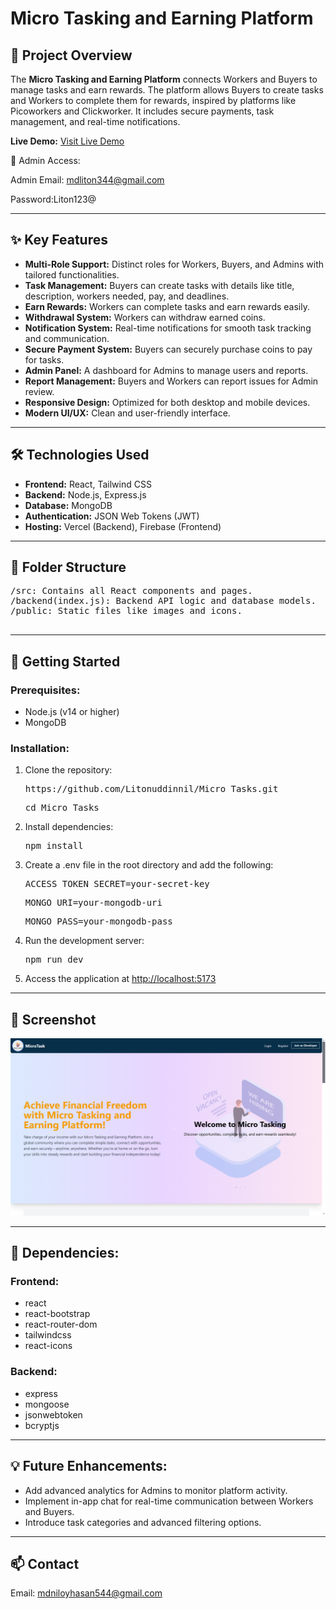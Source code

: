 

  <h1>Micro Tasking and Earning Platform</h1>

  <h2>🚀 Project Overview</h2>
  <p>The <strong>Micro Tasking and Earning Platform</strong> connects Workers and Buyers to manage tasks and earn rewards. The platform allows Buyers to create tasks and Workers to complete them for rewards, inspired by platforms like Picoworkers and Clickworker. It includes secure payments, task management, and real-time notifications.</p>

  <p><strong>Live Demo:</strong> <a href="https://simple-firebase-fe141.web.app/" target="_blank">Visit Live Demo</a></p>
  🔑 Admin Access:

   Admin Email: mdliton344@gmail.com

   Password:Liton123@
  <hr>

  <h2>✨ Key Features</h2>
  <ul>
    <li><strong>Multi-Role Support:</strong> Distinct roles for Workers, Buyers, and Admins with tailored functionalities.</li>
    <li><strong>Task Management:</strong> Buyers can create tasks with details like title, description, workers needed, pay, and deadlines.</li>
    <li><strong>Earn Rewards:</strong> Workers can complete tasks and earn rewards easily.</li>
    <li><strong>Withdrawal System:</strong> Workers can withdraw earned coins.</li>
    <li><strong>Notification System:</strong> Real-time notifications for smooth task tracking and communication.</li>
    <li><strong>Secure Payment System:</strong> Buyers can securely purchase coins to pay for tasks.</li>
    <li><strong>Admin Panel:</strong> A dashboard for Admins to manage users and reports.</li>
    <li><strong>Report Management:</strong> Buyers and Workers can report issues for Admin review.</li>
    <li><strong>Responsive Design:</strong> Optimized for both desktop and mobile devices.</li>
    <li><strong>Modern UI/UX:</strong> Clean and user-friendly interface.</li>
  </ul>

  <hr>

  <h2>🛠️ Technologies Used</h2>
  <ul>
    <li><strong>Frontend:</strong> React, Tailwind CSS</li>
    <li><strong>Backend:</strong> Node.js, Express.js</li>
    <li><strong>Database:</strong> MongoDB</li>
    <li><strong>Authentication:</strong> JSON Web Tokens (JWT)</li>
    <li><strong>Hosting:</strong> Vercel (Backend), Firebase (Frontend)</li>
  </ul>

  <hr>

  <h2>📂 Folder Structure</h2>
  <pre>
/src: Contains all React components and pages.
/backend(index.js): Backend API logic and database models.
/public: Static files like images and icons.
  </pre>

  <hr>

  <h2>🚀 Getting Started</h2>
  
  <h3>Prerequisites:</h3>
  <ul>
    <li>Node.js (v14 or higher)</li>
    <li>MongoDB</li>
  </ul>
  
  <h3>Installation:</h3>
  <ol>
    <li>Clone the repository:
      <pre>https://github.com/Litonuddinnil/Micro_Tasks.git</pre>
      <pre>cd Micro_Tasks</pre>
    </li>
    <li>Install dependencies:
      <pre>npm install</pre>
    </li>
    <li>Create a .env file in the root directory and add the following:
      <pre>ACCESS_TOKEN_SECRET=your-secret-key</pre>
      <pre>MONGO_URI=your-mongodb-uri</pre>
      <pre>MONGO_PASS=your-mongodb-pass</pre>
    </li>
    <li>Run the development server:
      <pre>npm run dev</pre>
    </li>
    <li>Access the application at <a href="http://localhost:5173" target="_blank">http://localhost:5173</a></li>
  </ol>

  <hr>

  <h2>📸 Screenshot</h2>
  <img src="https://github.com/Litonuddinnil/Micro_Tasks/blob/main/Screenshot%202025-02-05%20153656.png" alt="Screenshot">

  <hr>

  <h2>📜 Dependencies:</h2>
  <h3>Frontend:</h3>
  <ul>
    <li>react</li>
    <li>react-bootstrap</li>
    <li>react-router-dom</li>
    <li>tailwindcss</li>
    <li>react-icons</li>
  </ul>

  <h3>Backend:</h3>
  <ul>
    <li>express</li>
    <li>mongoose</li>
    <li>jsonwebtoken</li>
    <li>bcryptjs</li>
  </ul>

  <hr>

  <h2>💡 Future Enhancements:</h2>
  <ul>
    <li>Add advanced analytics for Admins to monitor platform activity.</li>
    <li>Implement in-app chat for real-time communication between Workers and Buyers.</li>
    <li>Introduce task categories and advanced filtering options.</li>
  </ul>

  <hr>

  <h2>📫 Contact</h2>
  <p>Email: <a href="mailto:mdniloyhasan544@gmail.com">mdniloyhasan544@gmail.com</a></p>

 
